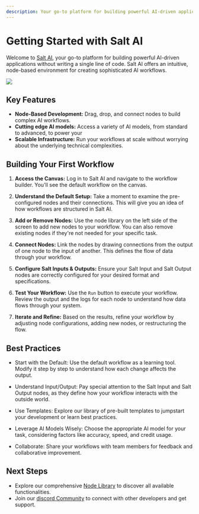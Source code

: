 ```yaml
---
description: Your go-to platform for building powerful AI-driven applications without writing a single line of code.
---
```


# Getting Started with Salt AI

Welcome to [Salt AI](https://getsalt.ai), your go-to platform for building powerful AI-driven applications without writing a single line of code. Salt AI offers an intuitive, node-based environment for creating sophisticated AI workflows.

<img src="/images/salt-hero.jpg" class='rounded-lg'>

## Key Features

- **Node-Based Development:** Drag, drop, and connect nodes to build complex AI workflows.
- **Cutting edge AI models:** Access a variety of AI models, from standard to advanced, to power your
- **Scalable Infrastructure:** Run your workflows at scale without worrying about the underlying technical complexities.

## Building Your First Workflow

1. **Access the Canvas:** Log in to Salt AI and navigate to the workflow builder. You'll see the default workflow on the canvas.

2. **Understand the Default Setup:** Take a moment to examine the pre-configured nodes and their connections. This will give you an idea of how workflows are structured in Salt AI.

3. **Add or Remove Nodes:** Use the node library on the left side of the screen to add new nodes to your workflow. You can also remove existing nodes if they're not needed for your specific task.

4. **Connect Nodes:** Link the nodes by drawing connections from the output of one node to the input of another. This defines the flow of data through your workflow.

5. **Configure Salt Inputs & Outputs:** Ensure your Salt Input and Salt Output nodes are correctly configured for your desired format and specifications.

6. **Test Your Workflow:** Use the `Run` button to execute your workflow. Review the output and the logs for each node to understand how data flows through your system.

7. **Iterate and Refine:** Based on the results, refine your workflow by adjusting node configurations, adding new nodes, or restructuring the flow.

## Best Practices

- Start with the Default: Use the default workflow as a learning tool. Modify it step by step to understand how each change affects the output.

- Understand Input/Output: Pay special attention to the Salt Input and Salt Output nodes, as they define how your workflow interacts with the outside world.

- Use Templates: Explore our library of pre-built templates to jumpstart your development or learn best practices.

- Leverage AI Models Wisely: Choose the appropriate AI model for your task, considering factors like accuracy, speed, and credit usage.

- Collaborate: Share your workflows with team members for feedback and collaborative improvement.

## Next Steps

- Explore our comprehensive [Node Library](https://docs.getsalt.ai/md/) to discover all available functionalities.
- Join our [discord Community](https://discord.gg/saltai) to connect with other developers and get support.
